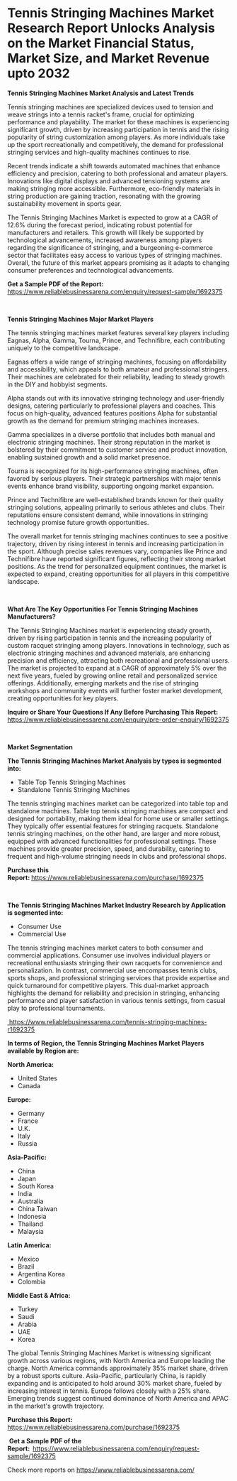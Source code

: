 <p><h1>Tennis Stringing Machines Market Research Report Unlocks Analysis on the Market Financial Status, Market Size, and Market Revenue upto 2032</h1></p><p><strong>Tennis Stringing Machines Market Analysis and Latest Trends</strong></p>
<p><p>Tennis stringing machines are specialized devices used to tension and weave strings into a tennis racket's frame, crucial for optimizing performance and playability. The market for these machines is experiencing significant growth, driven by increasing participation in tennis and the rising popularity of string customization among players. As more individuals take up the sport recreationally and competitively, the demand for professional stringing services and high-quality machines continues to rise.</p><p>Recent trends indicate a shift towards automated machines that enhance efficiency and precision, catering to both professional and amateur players. Innovations like digital displays and advanced tensioning systems are making stringing more accessible. Furthermore, eco-friendly materials in string production are gaining traction, resonating with the growing sustainability movement in sports gear.</p><p>The Tennis Stringing Machines Market is expected to grow at a CAGR of 12.6% during the forecast period, indicating robust potential for manufacturers and retailers. This growth will likely be supported by technological advancements, increased awareness among players regarding the significance of stringing, and a burgeoning e-commerce sector that facilitates easy access to various types of stringing machines. Overall, the future of this market appears promising as it adapts to changing consumer preferences and technological advancements.</p></p>
<p><strong>Get a Sample PDF of the Report:&nbsp;</strong> <a href="https://www.reliablebusinessarena.com/enquiry/request-sample/1692375?utm_campaign=1891&utm_medium=2&utm_source=Github&utm_content=ia&utm_term=06022025&utm_id=tennis-stringing-machines">https://www.reliablebusinessarena.com/enquiry/request-sample/1692375</a></p>
<p>&nbsp;</p>
<p><strong>Tennis Stringing Machines Major Market Players</strong></p>
<p><p>The tennis stringing machines market features several key players including Eagnas, Alpha, Gamma, Tourna, Prince, and Technifibre, each contributing uniquely to the competitive landscape.</p><p>Eagnas offers a wide range of stringing machines, focusing on affordability and accessibility, which appeals to both amateur and professional stringers. Their machines are celebrated for their reliability, leading to steady growth in the DIY and hobbyist segments.</p><p>Alpha stands out with its innovative stringing technology and user-friendly designs, catering particularly to professional players and coaches. This focus on high-quality, advanced features positions Alpha for substantial growth as the demand for premium stringing machines increases.</p><p>Gamma specializes in a diverse portfolio that includes both manual and electronic stringing machines. Their strong reputation in the market is bolstered by their commitment to customer service and product innovation, enabling sustained growth and a solid market presence.</p><p>Tourna is recognized for its high-performance stringing machines, often favored by serious players. Their strategic partnerships with major tennis events enhance brand visibility, supporting ongoing market expansion.</p><p>Prince and Technifibre are well-established brands known for their quality stringing solutions, appealing primarily to serious athletes and clubs. Their reputations ensure consistent demand, while innovations in stringing technology promise future growth opportunities.</p><p>The overall market for tennis stringing machines continues to see a positive trajectory, driven by rising interest in tennis and increasing participation in the sport. Although precise sales revenues vary, companies like Prince and Technifibre have reported significant figures, reflecting their strong market positions. As the trend for personalized equipment continues, the market is expected to expand, creating opportunities for all players in this competitive landscape.</p></p>
<p>&nbsp;</p>
<p><strong>What Are The Key Opportunities For Tennis Stringing Machines Manufacturers?</strong></p>
<p><p>The Tennis Stringing Machines market is experiencing steady growth, driven by rising participation in tennis and the increasing popularity of custom racquet stringing among players. Innovations in technology, such as electronic stringing machines and advanced materials, are enhancing precision and efficiency, attracting both recreational and professional users. The market is projected to expand at a CAGR of approximately 5% over the next five years, fueled by growing online retail and personalized service offerings. Additionally, emerging markets and the rise of stringing workshops and community events will further foster market development, creating opportunities for key players.</p></p>
<p><strong>Inquire or Share Your Questions If Any Before Purchasing This Report:</strong> <a href="https://www.reliablebusinessarena.com/enquiry/pre-order-enquiry/1692375?utm_campaign=1891&utm_medium=2&utm_source=Github&utm_content=ia&utm_term=06022025&utm_id=tennis-stringing-machines">https://www.reliablebusinessarena.com/enquiry/pre-order-enquiry/1692375</a></p>
<p>&nbsp;</p>
<p><strong>Market Segmentation</strong></p>
<p><strong>The Tennis Stringing Machines Market Analysis by types is segmented into:</strong></p>
<p><ul><li>Table Top Tennis Stringing Machines</li><li>Standalone Tennis Stringing Machines</li></ul></p>
<p><p>The tennis stringing machines market can be categorized into table top and standalone machines. Table top tennis stringing machines are compact and designed for portability, making them ideal for home use or smaller settings. They typically offer essential features for stringing racquets. Standalone tennis stringing machines, on the other hand, are larger and more robust, equipped with advanced functionalities for professional settings. These machines provide greater precision, speed, and durability, catering to frequent and high-volume stringing needs in clubs and professional shops.</p></p>
<p><strong>Purchase this Report:&nbsp;</strong><a href="https://www.reliablebusinessarena.com/purchase/1692375?utm_campaign=1891&utm_medium=2&utm_source=Github&utm_content=ia&utm_term=06022025&utm_id=tennis-stringing-machines">https://www.reliablebusinessarena.com/purchase/1692375</a></p>
<p>&nbsp;</p>
<p><strong>The Tennis Stringing Machines Market Industry Research by Application is segmented into:</strong></p>
<p><ul><li>Consumer Use</li><li>Commercial Use</li></ul></p>
<p><p>The tennis stringing machines market caters to both consumer and commercial applications. Consumer use involves individual players or recreational enthusiasts stringing their own racquets for convenience and personalization. In contrast, commercial use encompasses tennis clubs, sports shops, and professional stringing services that provide expertise and quick turnaround for competitive players. This dual-market approach highlights the demand for reliability and precision in stringing, enhancing performance and player satisfaction in various tennis settings, from casual play to professional tournaments.</p></p>
<p><a href="https://www.reliablebusinessarena.com/tennis-stringing-machines-r1692375?utm_campaign=1891&utm_medium=2&utm_source=Github&utm_content=ia&utm_term=06022025&utm_id=tennis-stringing-machines">&nbsp;https://www.reliablebusinessarena.com/tennis-stringing-machines-r1692375</a></p>
<p><strong>In terms of Region, the Tennis Stringing Machines Market Players available by Region are:</strong></p>
<p>
    <p> <strong> North America: </strong>
        <ul>
            <li>United States</li>
            <li>Canada</li>
        </ul>
        </p> 
    <p> <strong> Europe: </strong>
        <ul>
            <li>Germany</li>
            <li>France</li>
            <li>U.K.</li>
            <li>Italy</li>
            <li>Russia</li>
        </ul>
        </p> 
    <p> <strong> Asia-Pacific: </strong>
        <ul>
            <li>China</li>
            <li>Japan</li>
            <li>South Korea</li>
            <li>India</li>
            <li>Australia</li>
            <li>China Taiwan</li>
            <li>Indonesia</li>
            <li>Thailand</li>
            <li>Malaysia</li>
        </ul>
        </p> 
    <p> <strong> Latin America: </strong>
        <ul>
            <li>Mexico</li>
            <li>Brazil</li>
            <li>Argentina Korea</li>
            <li>Colombia</li>
        </ul>
        </p> 
    <p> <strong> Middle East & Africa: </strong>
        <ul>
            <li>Turkey</li>
            <li>Saudi</li>
            <li>Arabia</li>
            <li>UAE</li>
            <li>Korea</li>
        </ul>
    </p>
    </p>
<p><p>The global Tennis Stringing Machines Market is witnessing significant growth across various regions, with North America and Europe leading the charge. North America commands approximately 35% market share, driven by a robust sports culture. Asia-Pacific, particularly China, is rapidly expanding and is anticipated to hold around 30% market share, fueled by increasing interest in tennis. Europe follows closely with a 25% share. Emerging trends suggest continued dominance of North America and APAC in the market's growth trajectory.</p></p>
<p><strong>Purchase this Report: </strong><a href="https://www.reliablebusinessarena.com/purchase/1692375?utm_campaign=1891&utm_medium=2&utm_source=Github&utm_content=ia&utm_term=06022025&utm_id=tennis-stringing-machines">https://www.reliablebusinessarena.com/purchase/1692375</a></p>
<p>&nbsp;<strong>Get a Sample PDF of the Report:&nbsp;&nbsp;</strong><a href="https://www.reliablebusinessarena.com/enquiry/request-sample/1692375?utm_campaign=1891&utm_medium=2&utm_source=Github&utm_content=ia&utm_term=06022025&utm_id=tennis-stringing-machines">https://www.reliablebusinessarena.com/enquiry/request-sample/1692375</a></p>
<p><strong></strong></p>
<p>Check more reports on <a href="https://www.reliablebusinessarena.com/?utm_campaign=1891&utm_medium=2&utm_source=Github&utm_content=ia&utm_term=06022025&utm_id=tennis-stringing-machines">https://www.reliablebusinessarena.com/</a></p>